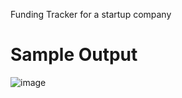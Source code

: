 Funding Tracker for a startup company

# Sample Output
![image](https://user-images.githubusercontent.com/92489108/172709375-bdc81464-bac6-4b07-9bd0-c60c55438408.png)
